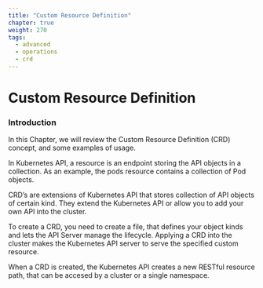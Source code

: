 ```yaml
---
title: "Custom Resource Definition"
chapter: true
weight: 270
tags:
  - advanced
  - operations
  - crd
---
```


# Custom Resource Definition
### Introduction

In this Chapter, we will review the Custom Resource Definition (CRD) concept, and some examples of usage.

In Kubernetes API, a resource is an endpoint storing the API objects in a collection.
As an example, the pods resource contains a collection of Pod objects.

CRD’s are extensions of Kubernetes API that stores collection of API objects of certain kind. They extend the Kubernetes API or allow you to add your own API into the cluster.

To create a CRD, you need to create a file, that defines your object kinds and lets the API Server manage the lifecycle. Applying a CRD into the cluster makes the Kubernetes API server to serve the specified custom resource.

When a CRD is created, the Kubernetes API creates a new RESTful resource path, that can be accesed by a cluster or a single namespace.
